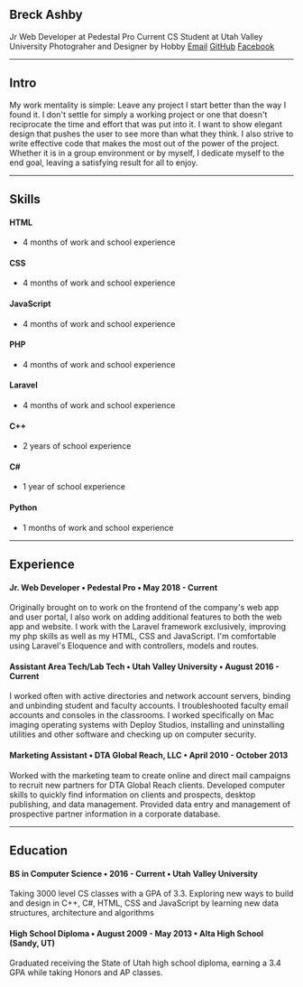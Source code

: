 ## Breck Ashby
Jr Web Developer at Pedestal Pro
Current CS Student at Utah Valley University
Photograher and Designer by Hobby
[Email](mailto:breckashby@gmail.com) [GitHub](https://github.com/breck1101) [Facebook](https://www.facebook.com/breck.ashby) 

---
## Intro
My work mentality is simple: Leave any project I start better than the way I found it. I don't settle for simply a working project or one that doesn't reciprocate the time and effort that was put into it. I want to show elegant design that pushes the user to see more than what they think. I also strive to write effective code that makes the most out of the power of the project. Whether it is in a group environment or by myself, I dedicate myself to the end goal, leaving a satisfying result for all to enjoy.

---
## Skills
#### HTML
- 4 months of work and school experience 
#### CSS
- 4 months of work and school experience 
#### JavaScript
- 4 months of work and school experience 
#### PHP
- 4 months of work and school experience 
#### Laravel
- 4 months of work and school experience 
#### C++
- 2 years of school experience
#### C#
- 1 year of school experience
#### Python
- 1 months of work and school experience 

---
## Experience
#### Jr. Web Developer • Pedestal Pro • May 2018 - Current
Originally brought on to work on the frontend of the company's web app and user portal, I also work on adding additional features to both the web app and website. I work with the Laravel framework exclusively, improving my php skills as well as my HTML, CSS and JavaScript. I'm comfortable using Laravel's Eloquence and with controllers, models and routes.
#### Assistant Area Tech/Lab Tech • Utah Valley University • August 2016 - Current
I worked often with active directories and network account servers, binding and unbinding student and faculty accounts. I troubleshooted faculty email accounts and consoles in the classrooms. I worked specifically on Mac imaging operating systems with Deploy Studios, installing and uninstalling utilities and other software and checking up on computer security.
#### Marketing Assistant • DTA Global Reach, LLC • April 2010 - October 2013
Worked with the marketing team to create online and direct mail campaigns to recruit new partners for DTA Global Reach clients. Developed computer skills to quickly find information on clients and prospects, desktop publishing, and data management. Provided data entry and management of prospective partner information in a corporate database.

---
## Education
#### BS in Computer Science • 2016 - Current • Utah Valley University
Taking 3000 level CS classes with a GPA of 3.3. Exploring new ways to build and design in C++, C#, HTML, CSS and JavaScript by learning new data structures, architecture and algorithms
#### High School Diploma • August 2009 - May 2013 • Alta High School (Sandy, UT)
Graduated receiving the State of Utah high school diploma, earning a 3.4 GPA while taking Honors and AP classes.